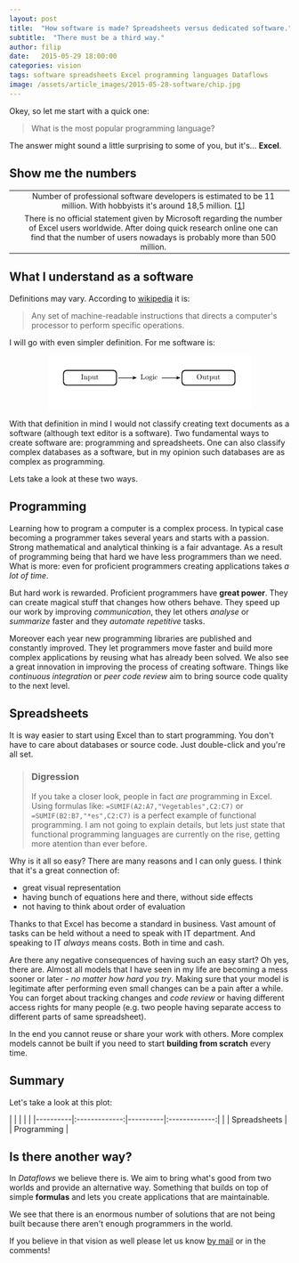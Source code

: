 ```yaml
---
layout: post
title:  "How software is made? Spreadsheets versus dedicated software."
subtitle:  "There must be a third way."
author: filip
date:   2015-05-29 18:00:00
categories: vision
tags: software spreadsheets Excel programming languages Dataflows
image: /assets/article_images/2015-05-28-software/chip.jpg
---
```


Okey, so let me start with a quick one:
> What is the most popular programming language?

The answer might sound a little surprising to some of you, but it's... **Excel**.

## Show me the numbers

| | |
|----------|:-------------:|
| <i class="fa fa-code fa-3x"></i></center> | Number of professional software developers is estimated to be 11 million. With hobbyists it's around 18,5 million. [[1]] |
| <i class="fa fa-file-excel-o fa-3x"></i></center> | There is no official statement given by Microsoft regarding the number of Excel users worldwide. After doing quick research online one can find that the number of users nowadays is probably more than 500 million.

<div class="ct-chart ct-major-twelfth" id="chart-users"></div>

## What I understand as a software

Definitions may vary. According to [wikipedia] it is:
> Any set of machine-readable instructions that directs a computer's processor to perform specific operations.

I will go with even simpler definition. For me software is:

<center>
    <img src="/assets/article_images/2015-05-28-software/soft.jpeg" />
</center>

With that definition in mind I would not classify creating text documents as a software (although text editor is a software).
Two fundamental ways to create software are: programming and spreadsheets. One can also classify complex databases as a software, but in my opinion such databases are as complex as programming.

Lets take a look at these two ways.

## Programming

Learning how to program a computer is a complex process. In typical case becoming a programmer takes several years and starts with a passion. Strong mathematical and analytical thinking is a fair advantage. As a result of programming being that hard we have less programmers than we need. What is more: even for proficient programmers creating applications takes _a lot of time_.

But hard work is rewarded. Proficient programmers have **great power**. They can create magical stuff that changes how others behave.
They speed up our work by improving _communication_, they let others _analyse_ or _summarize_ faster and they _automate repetitive_ tasks.

Moreover each year new programming libraries are published and constantly improved. They let programmers move faster and build more complex applications by reusing what has already been solved.
We also see a great innovation in improving the process of creating software. Things like _continuous integration_ or _peer code review_ aim to bring source code quality to the next level.

## Spreadsheets

It is way easier to start using Excel than to start programming. You don't have to care about databases or source code. Just double-click and you're all set.

> ### Digression
> If you take a closer look, people in fact _are_ programming in Excel. Using formulas like:
> `=SUMIF(A2:A7,"Vegetables",C2:C7)` or `=SUMIF(B2:B7,"*es",C2:C7)` is a perfect example of functional programming. I am not going to explain details, but lets just state that functional
> programming languages are currently on the rise, getting more atention than ever before.

Why is it all so easy? There are many reasons and I can only guess. I think that it's a great connection of:

- great visual representation
- having bunch of equations here and there, without side effects
- not having to think about order of evaluation

Thanks to that Excel has become a standard in business. Vast amount of tasks can be held without a need to speak with IT department. And speaking to   IT _always_ means costs. Both in time and cash.

Are there any negative consequences of having such an easy start? Oh yes, there are. Almost all models that I have seen in my life are becoming a mess sooner or later - _no matter how hard you try_. Making sure that your model is legitimate after performing even small changes can be a pain after a while. You can forget about tracking changes and _code review_ or having different access rights for many people (e.g. two people having separate access to different parts of same spreadsheet).

In the end you cannot reuse or share your work with others. More complex models cannot be built if you need to start **building from scratch** every time.

## Summary

Let's take a look at this plot:

<div class="ct-chart ct-golden-section" id="chart-summary"></div>
| | | | |
|----------|:-------------:|----------|:-------------:|
| <i class="fa fa-square" style="color:#f05b4f"></i></center> | Spreadsheets | <i class="fa fa-square" style="color:#d70206"></i></center> | Programming |

## Is there another way?
In _Dataflows_ we believe there is. We aim to bring what's good from two worlds and provide an alternative way.
Something that builds on top of simple **formulas** and lets you create applications that are maintainable.

We see that there is an enormous number of solutions that are not being built because there aren't enough programmers in the world.

If you believe in that vision as well please let us know [by mail] or in the comments!

[1]: http://www.infoq.com/news/2014/01/IDC-software-developers "IDC Study: How Many Software Developers Are Out There?"
[wikipedia]: http://en.wikipedia.org/wiki/Software "Software - Wikipedia definition"
[by mail]: mailto:filip@dataflows.io "filip@dataflows.io"

<script>
window.onload=function() {
    new Chartist.Bar('#chart-users', {
      labels: ['Excel users', 'Software developers'],
      series: [500, 18]
    }, {
      distributeSeries: true
    });
    new Chartist.Bar('#chart-summary', {
     labels: ['Hard learning', 'Short term costs', 'Long term costs', 'Difficult to reuse others work'],
     series: [
       [1, 2, 6, 10],
       [9, 7, 3, 2]
     ]
    }, {
     seriesBarDistance: 20,
     reverseData: true,
     horizontalBars: true,
     axisY: {
       offset: 70
     },
     axisX: {
       offset: 0
     }
    }).on('draw', function(data) {
      if(data.type === 'bar') {
        data.element.attr({
          style: 'stroke-width: 20px'
        });
      }
    });
}
</script>
